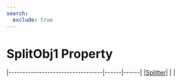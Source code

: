 ```yaml
---
search:
  exclude: true
---
```


<h1 class="heading"><span class="name">SplitObj1 Property</span></h1>

|----------------------------------|------|------|
|[Splitter](../objects/splitter.md)|&nbsp;|&nbsp;|
